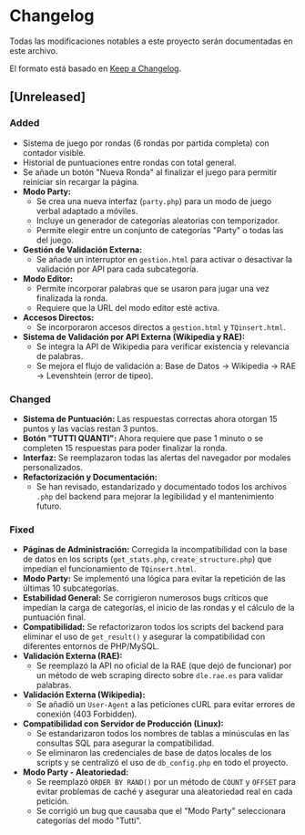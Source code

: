 # Changelog

Todas las modificaciones notables a este proyecto serán documentadas en este archivo.

El formato está basado en [Keep a Changelog](https://keepachangelog.com/en/1.0.0/).

## [Unreleased]

### Added
- Sistema de juego por rondas (6 rondas por partida completa) con contador visible.
- Historial de puntuaciones entre rondas con total general.
- Se añade un botón "Nueva Ronda" al finalizar el juego para permitir reiniciar sin recargar la página.
- **Modo Party:**
  - Se crea una nueva interfaz (`party.php`) para un modo de juego verbal adaptado a móviles.
  - Incluye un generador de categorías aleatorias con temporizador.
  - Permite elegir entre un conjunto de categorías "Party" o todas las del juego.
- **Gestión de Validación Externa:**
  - Se añade un interruptor en `gestion.html` para activar o desactivar la validación por API para cada subcategoría.
- **Modo Editor:**
  - Permite incorporar palabras que se usaron para jugar una vez finalizada la ronda.
  - Requiere que la URL del modo editor esté activa.
- **Accesos Directos:**
  - Se incorporaron accesos directos a `gestion.html` y `TQinsert.html`.
- **Sistema de Validación por API Externa (Wikipedia y RAE):**
  - Se integra la API de Wikipedia para verificar existencia y relevancia de palabras.
  - Se mejora el flujo de validación a: Base de Datos -> Wikipedia -> RAE -> Levenshtein (error de tipeo).

### Changed
- **Sistema de Puntuación:** Las respuestas correctas ahora otorgan 15 puntos y las vacías restan 3 puntos.
- **Botón "TUTTI QUANTI":** Ahora requiere que pase 1 minuto o se completen 15 respuestas para poder finalizar la ronda.
- **Interfaz:** Se reemplazaron todas las alertas del navegador por modales personalizados.
- **Refactorización y Documentación:**
  - Se han revisado, estandarizado y documentado todos los archivos `.php` del backend para mejorar la legibilidad y el mantenimiento futuro.

### Fixed
- **Páginas de Administración:** Corregida la incompatibilidad con la base de datos en los scripts (`get_stats.php`, `create_structure.php`) que impedían el funcionamiento de `TQinsert.html`.
- **Modo Party:** Se implementó una lógica para evitar la repetición de las últimas 10 subcategorías.
- **Estabilidad General:** Se corrigieron numerosos bugs críticos que impedían la carga de categorías, el inicio de las rondas y el cálculo de la puntuación final.
- **Compatibilidad:** Se refactorizaron todos los scripts del backend para eliminar el uso de `get_result()` y asegurar la compatibilidad con diferentes entornos de PHP/MySQL.
- **Validación Externa (RAE):**
  - Se reemplazó la API no oficial de la RAE (que dejó de funcionar) por un método de web scraping directo sobre `dle.rae.es` para validar palabras.
- **Validación Externa (Wikipedia):**
  - Se añadió un `User-Agent` a las peticiones cURL para evitar errores de conexión (403 Forbidden).
- **Compatibilidad con Servidor de Producción (Linux):**
  - Se estandarizaron todos los nombres de tablas a minúsculas en las consultas SQL para asegurar la compatibilidad.
  - Se eliminaron las credenciales de base de datos locales de los scripts y se centralizó el uso de `db_config.php` en todo el proyecto.
- **Modo Party - Aleatoriedad:**
  - Se reemplazó `ORDER BY RAND()` por un método de `COUNT` y `OFFSET` para evitar problemas de caché y asegurar una aleatoriedad real en cada petición.
  - Se corrigió un bug que causaba que el "Modo Party" seleccionara categorías del modo "Tutti".